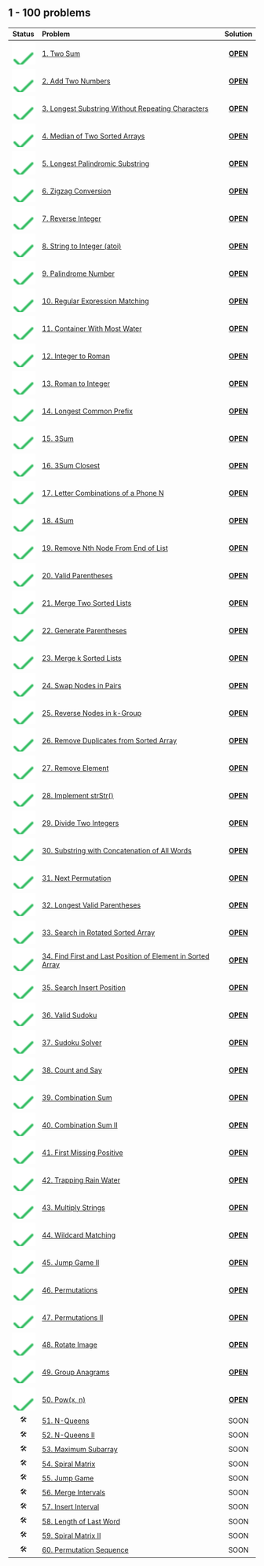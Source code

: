 ## 1 - 100 problems

| Status | Problem                                                           | Solution        |
|:------:|:------------------------------------------------------------------|:---------------:|
| ![OK]  | [1. Two Sum][1]                                                   | [**OPEN**][1s]  |
| ![OK]  | [2. Add Two Numbers][2]                                           | [**OPEN**][2s]  |
| ![OK]  | [3. Longest Substring Without Repeating Characters][3]            | [**OPEN**][3s]  |
| ![OK]  | [4. Median of Two Sorted Arrays][4]                               | [**OPEN**][4s]  |
| ![OK]  | [5. Longest Palindromic Substring][5]                             | [**OPEN**][5s]  |
| ![OK]  | [6. Zigzag Conversion][6]                                         | [**OPEN**][6s]  |
| ![OK]  | [7. Reverse Integer][7]                                           | [**OPEN**][7s]  |
| ![OK]  | [8. String to Integer (atoi)][8]                                  | [**OPEN**][8s]  |
| ![OK]  | [9. Palindrome Number][9]                                         | [**OPEN**][9s]  |
| ![OK]  | [10. Regular Expression Matching][10]                             | [**OPEN**][10s] |
| ![OK]  | [11. Container With Most Water][11]                               | [**OPEN**][11s] |
| ![OK]  | [12. Integer to Roman][12]                                        | [**OPEN**][12s] |
| ![OK]  | [13. Roman to Integer][13]                                        | [**OPEN**][13s] |
| ![OK]  | [14. Longest Common Prefix][14]                                   | [**OPEN**][14s] |
| ![OK]  | [15. 3Sum][15]                                                    | [**OPEN**][15s] |
| ![OK]  | [16. 3Sum Closest][16]                                            | [**OPEN**][16s] |
| ![OK]  | [17. Letter Combinations of a Phone N][17]                        | [**OPEN**][17s] |
| ![OK]  | [18. 4Sum][18]                                                    | [**OPEN**][18s] |
| ![OK]  | [19. Remove Nth Node From End of List][19]                        | [**OPEN**][19s] |
| ![OK]  | [20. Valid Parentheses][20]                                       | [**OPEN**][20s] |
| ![OK]  | [21. Merge Two Sorted Lists][21]                                  | [**OPEN**][21s] |
| ![OK]  | [22. Generate Parentheses][21]                                    | [**OPEN**][22s] |
| ![OK]  | [23. Merge k Sorted Lists][23]                                    | [**OPEN**][23s] |
| ![OK]  | [24. Swap Nodes in Pairs][24]                                     | [**OPEN**][24s] |
| ![OK]  | [25. Reverse Nodes in k-Group][25]                                | [**OPEN**][25s] |
| ![OK]  | [26. Remove Duplicates from Sorted Array][26]                     | [**OPEN**][26s] |
| ![OK]  | [27. Remove Element][27]                                          | [**OPEN**][27s] |
| ![OK]  | [28. Implement strStr()][28]                                      | [**OPEN**][28s] |
| ![OK]  | [29. Divide Two Integers][29]                                     | [**OPEN**][29s] |
| ![OK]  | [30. Substring with Concatenation of All Words][30]               | [**OPEN**][30s] |
| ![OK]  | [31. Next Permutation][31]                                        | [**OPEN**][31s] |
| ![OK]  | [32. Longest Valid Parentheses][32]                               | [**OPEN**][32s] |
| ![OK]  | [33. Search in Rotated Sorted Array][33]                          | [**OPEN**][33s] |
| ![OK]  | [34. Find First and Last Position of Element in Sorted Array][34] | [**OPEN**][34s] |
| ![OK]  | [35. Search Insert Position][35]                                  | [**OPEN**][35s] |
| ![OK]  | [36. Valid Sudoku][36]                                            | [**OPEN**][36s] |
| ![OK]  | [37. Sudoku Solver][37]                                           | [**OPEN**][37s] |
| ![OK]  | [38. Count and Say][38]                                           | [**OPEN**][38s] |
| ![OK]  | [39. Combination Sum][39]                                         | [**OPEN**][39s] |
| ![OK]  | [40. Combination Sum II][40]                                      | [**OPEN**][40s] |
| ![OK]  | [41. First Missing Positive][41]                                  | [**OPEN**][41s] |
| ![OK]  | [42. Trapping Rain Water][42]                                     | [**OPEN**][42s] |
| ![OK]  | [43. Multiply Strings][43]                                        | [**OPEN**][43s] |
| ![OK]  | [44. Wildcard Matching][44]                                       | [**OPEN**][44s] |
| ![OK]  | [45. Jump Game II][45]                                            | [**OPEN**][45s] |
| ![OK]  | [46. Permutations][46]                                            | [**OPEN**][46s] |
| ![OK]  | [47. Permutations II][47]                                         | [**OPEN**][47s] |
| ![OK]  | [48. Rotate Image][48]                                            | [**OPEN**][48s] |
| ![OK]  | [49. Group Anagrams][49]                                          | [**OPEN**][49s] |
| ![OK]  | [50. Pow(x, n)][50]                                               | [**OPEN**][50s] |
| 🛠     | [51. N-Queens][51]                                                | SOON            |
| 🛠     | [52. N-Queens II][52]                                             | SOON            |
| 🛠     | [53. Maximum Subarray][53]                                        | SOON            |
| 🛠     | [54. Spiral Matrix][54]                                           | SOON            |
| 🛠     | [55. Jump Game][55]                                               | SOON            |
| 🛠     | [56. Merge Intervals][56]                                         | SOON            |
| 🛠     | [57. Insert Interval][57]                                         | SOON            |
| 🛠     | [58. Length of Last Word][58]                                     | SOON            |
| 🛠     | [59. Spiral Matrix II][59]                                        | SOON            |
| 🛠     | [60. Permutation Sequence][60]                                    | SOON            |

<!-- URLs -->

<!-- 1 -->
[1]: https://leetcode.com/problems/two-sum/
[1s]: ./1/

<!-- 2 -->
[2]: https://leetcode.com/problems/add-two-numbers/
[2s]: ./2/

<!-- 3 -->
[3]: https://leetcode.com/problems/longest-substring-without-repeating-characters/
[3s]: ./3/

<!-- 4 -->
[4]: https://leetcode.com/problems/median-of-two-sorted-arrays/
[4s]: ./4/

<!-- 5 -->
[5]: https://leetcode.com/problems/longest-palindromic-substring/
[5s]: ./5/

<!-- 6 -->
[6]: https://leetcode.com/problems/zigzag-conversion/
[6s]: ./6/

<!-- 7 -->
[7]: https://leetcode.com/problems/reverse-integer/
[7s]: ./7/

<!-- 8 -->
[8]: https://leetcode.com/problems/string-to-integer-atoi/
[8s]: ./8/

<!-- 9 -->
[9]: https://leetcode.com/problems/palindrome-number/
[9s]: ./9/

<!-- 10 -->
[10]: https://leetcode.com/problems/regular-expression-matching/
[10s]: ./10/

<!-- 11 -->
[11]: https://leetcode.com/problems/container-with-most-water/
[11s]: ./11/

<!-- 12 -->
[12]: https://leetcode.com/problems/integer-to-roman/
[12s]: ./12/

<!-- 13 -->
[13]: https://leetcode.com/problems/roman-to-integer/
[13s]: ./13/

<!-- 14 -->
[14]: https://leetcode.com/problems/longest-common-prefix/
[14s]: ./14/

<!-- 15 -->
[15]: https://leetcode.com/problems/3sum/
[15s]: ./15.%203Sum

<!-- 16 -->
[16]: https://leetcode.com/problems/3sum-closest/
[16s]: ./16.%203Sum%20Closest

<!-- 17 -->
[17]: https://leetcode.com/problems/letter-combinations-of-a-phone-number/
[17s]: ./17.%20Letter%20Combinations%20of%20a%20Phone%20Number

<!-- 18 -->
[18]: https://leetcode.com/problems/4sum/
[18s]: ./18.%204Sum

<!-- 19 -->
[19]: https://leetcode.com/problems/remove-nth-node-from-end-of-list/
[19s]: ./19.%20Remove%20Nth%20Node%20From%20End%20of%20List

<!-- 20 -->
[20]: https://leetcode.com/problems/valid-parentheses/
[20s]: ./20.%20Valid%20Parentheses

<!-- 21 -->
[21]: https://leetcode.com/problems/merge-two-sorted-lists/
[21s]: ./21.%20Merge%20Two%20Sorted%20Lists

<!-- 22 -->
[22]: https://leetcode.com/problems/generate-parentheses/
[22s]: ./22.%20Generate%20Parentheses

<!-- 23 -->
[23]: https://leetcode.com/problems/merge-k-sorted-lists/
[23s]: ./23.%20Merge%20k%20Sorted%20Lists

<!-- 24 -->
[24]: https://leetcode.com/problems/swap-nodes-in-pairs/
[24s]: ./24.%20Swap%20Nodes%20in%20Pairs

<!-- 25 -->
[25]: https://leetcode.com/problems/reverse-nodes-in-k-group/
[25s]: ./25.%20Reverse%20Nodes%20in%20k-Group

<!-- 26 -->
[26]: https://leetcode.com/problems/remove-duplicates-from-sorted-array/
[26s]: ./26.%20Remove%20Duplicates%20from%20Sorted%20Array

<!-- 27 -->
[27]: https://leetcode.com/problems/remove-element/
[27s]: ./27.%20Remove%20Element

<!-- 28 -->
[28]: https://leetcode.com/problems/implement-strstr/
[28s]: ./28.%20Implement%20strStr

<!-- 29 -->
[29]: https://leetcode.com/problems/divide-two-integers/
[29s]: ./29.%20Divide%20Two%20Integers

<!-- 30 -->
[30]: https://leetcode.com/problems/substring-with-concatenation-of-all-words/
[30s]: ./30.%20Substring%20with%20Concatenation%20of%20All%20Words

<!-- 31 -->
[31]: https://leetcode.com/problems/next-permutation
[31s]: ./31.%20Next%20Permutation

<!-- 32 -->
[32]: https://leetcode.com/problems/longest-valid-parentheses
[32s]: ./32.%20Longest%20Valid%20Parentheses

<!-- 33 -->
[33]: https://leetcode.com/problems/search-in-rotated-sorted-array
[33s]: ./33.%20Search%20in%20Rotated%20Sorted%20Array

<!-- 34 -->
[34]: https://leetcode.com/problems/find-first-and-last-position-of-element-in-sorted-array
[34s]: ./34.%20Find%20First%20and%20Last%20Position%20of%20Element%20in%20Sorted%20Array

<!-- 35 -->
[35]: https://leetcode.com/problems/search-insert-position
[35s]: ./35

<!-- 36 -->
[36]: https://leetcode.com/problems/valid-sudoku
[36s]: ./36.%20Valid%20Sudoku

<!-- 37 -->
[37]: https://leetcode.com/problems/sudoku-solver
[37s]: ./37.%20Sudoku%20Solver

<!-- 38 -->
[38]: https://leetcode.com/problems/count-and-say
[38s]: ./38.%20Count%20and%20Say

<!-- 39 -->
[39]: https://leetcode.com/problems/combination-sum
[39s]: ./39.%20Combination%20Sum

<!-- 40 -->
[40]: https://leetcode.com/problems/combination-sum-ii
[40s]: ./40.%20Combination%20Sum%20II

<!-- 41 -->
[41]: https://leetcode.com/problems/first-missing-positive
[41s]: ./41.%20First%20Missing%20Positive

<!-- 42 -->
[42]: https://leetcode.com/problems/trapping-rain-water
[42s]: ./42.%20Trapping%20Rain%20Water

<!-- 43 -->
[43]: https://leetcode.com/problems/multiply-strings
[43s]: ./43.%20Multiply%20Strings

<!-- 44 -->
[44]: https://leetcode.com/problems/wildcard-matching
[44s]: ./44.%20Wildcard%20Matching

<!-- 45 -->
[45]: https://leetcode.com/problems/jump-game-ii
[45s]: ./45.%20Jump%20Game%20II

<!-- 46 -->
[46]: https://leetcode.com/problems/permutations
[46s]: ./46.%20Permutations

<!-- 47 -->
[47]: https://leetcode.com/problems/permutations-ii
[47s]: ./47.%20Permutations%20II

<!-- 48 -->
[48]: https://leetcode.com/problems/rotate-image
[48s]: ./48.%20Rotate%20Image

<!-- 49 -->
[49]: https://leetcode.com/problems/group-anagrams
[49s]: ./49.%20Group%20Anagrams

<!-- 50 -->
[50]: https://leetcode.com/problems/powx-n
[50s]: ./50.%20Pow(x%2C%20n)

<!-- 51 -->
[51]: https://leetcode.com/problems/n-queens

<!-- 52 -->
[52]: https://leetcode.com/problems/n-queens-ii

<!-- 53 -->
[53]: https://leetcode.com/problems/maximum-subarray

<!-- 54 -->
[54]: https://leetcode.com/problems/spiral-matrix

<!-- 55 -->
[55]: https://leetcode.com/problems/jump-game

<!-- 56 -->
[56]: https://leetcode.com/problems/merge-intervals

<!-- 57 -->
[57]: https://leetcode.com/problems/insert-interval

<!-- 58 -->
[58]: https://leetcode.com/problems/length-of-last-word

<!-- 59 -->
[59]: https://leetcode.com/problems/spiral-matrix-ii

<!-- 60 -->
[60]: https://leetcode.com/problems/permutation-sequence

<!-- HELPERS -->
[OK]: ../.github/assets/images/svg/checkmarks/list.svg
